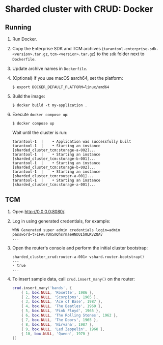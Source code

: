 # Sharded cluster with CRUD: Docker

## Running

1. Run Docker.

2. Copy the Enterprise SDK and TCM archives (`tarantool-enterprise-sdk-<version>.tar.gz`, `tcm-<version>.tar.gz`) to the `sdk` folder next to `Dockerfile`.

3. Update archive names in `Dockerfile`.

4. (Optional) If you use macOS aarch64, set the platform:

   ```shell
   $ export DOCKER_DEFAULT_PLATFORM=linux/amd64
   ```

5. Build the image:

   ```shell
   $ docker build -t my-application .
   ```

6. Execute `docker compose up`:

   ```shell
   $ docker compose up
   ```
   
   Wait until the cluster is run:

   ```shell
   tarantool-1  |    • Application was successfully built
   tarantool-1  |    • Starting an instance [sharded_cluster_tcm:storage-a-002]...
   tarantool-1  |    • Starting an instance [sharded_cluster_tcm:storage-b-001]...
   tarantool-1  |    • Starting an instance [sharded_cluster_tcm:storage-b-002]...
   tarantool-1  |    • Starting an instance [sharded_cluster_tcm:router-a-001]...
   tarantool-1  |    • Starting an instance [sharded_cluster_tcm:storage-a-001]...
   ```

## TCM

1. Open http://0.0.0.0:8080/.

2. Log in using generated credentials, for example:

   ```shell
   WRN Generated super admin credentials login=admin password=tF1FAurUm5mQhsrmaeHNDUIb0LKvZQAv
   ...

3. Open the router's console and perform the initial cluster bootstrap:

   ```shell
   sharded_cluster_crud:router-a-001> vshard.router.bootstrap()
   ---
   - true
   ...
   ```

4. To insert sample data, call `crud.insert_many()` on the router:

   ```lua
   crud.insert_many('bands', {
       { 1, box.NULL, 'Roxette', 1986 },
       { 2, box.NULL, 'Scorpions', 1965 },
       { 3, box.NULL, 'Ace of Base', 1987 },
       { 4, box.NULL, 'The Beatles', 1960 },
       { 5, box.NULL, 'Pink Floyd', 1965 },
       { 6, box.NULL, 'The Rolling Stones', 1962 },
       { 7, box.NULL, 'The Doors', 1965 },
       { 8, box.NULL, 'Nirvana', 1987 },
       { 9, box.NULL, 'Led Zeppelin', 1968 },
       { 10, box.NULL, 'Queen', 1970 }
   })
   ```

